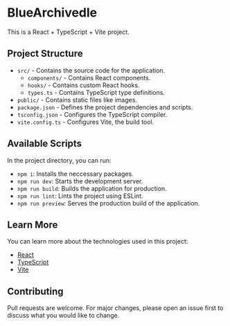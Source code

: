 # BlueArchivedle

This is a React + TypeScript + Vite project.

## Project Structure

- `src/` - Contains the source code for the application.
  - `components/` - Contains React components.
  - `hooks/` - Contains custom React hooks.
  - `types.ts` - Contains TypeScript type definitions.
- `public/` - Contains static files like images.
- `package.json` - Defines the project dependencies and scripts.
- `tsconfig.json` - Configures the TypeScript compiler.
- `vite.config.ts` - Configures Vite, the build tool.

## Available Scripts

In the project directory, you can run:

- `npm i`: Installs the neccessary packages.
- `npm run dev`: Starts the development server.
- `npm run build`: Builds the application for production.
- `npm run lint`: Lints the project using ESLint.
- `npm run preview`: Serves the production build of the application.

## Learn More

You can learn more about the technologies used in this project:

- [React](https://reactjs.org/)
- [TypeScript](https://www.typescriptlang.org/)
- [Vite](https://vitejs.dev/)

## Contributing

Pull requests are welcome. For major changes, please open an issue first to discuss what you would like to change.
